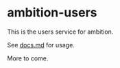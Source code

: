 # ambition-users

This is the users service for ambition.

See [docs.md](./users-service/docs/docs.md) for usage.

More to come.
